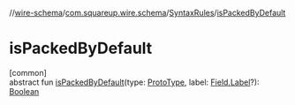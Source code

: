 //[wire-schema](../../../index.md)/[com.squareup.wire.schema](../index.md)/[SyntaxRules](index.md)/[isPackedByDefault](is-packed-by-default.md)

# isPackedByDefault

[common]\
abstract fun [isPackedByDefault](is-packed-by-default.md)(type: [ProtoType](../-proto-type/index.md), label: [Field.Label](../-field/-label/index.md)?): [Boolean](https://kotlinlang.org/api/latest/jvm/stdlib/kotlin/-boolean/index.html)
